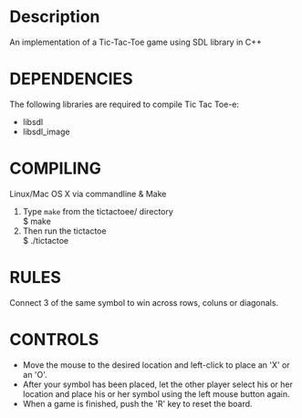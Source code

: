Description
=====================================================================

An implementation of a Tic-Tac-Toe game using SDL library in C++

DEPENDENCIES
=====================================================================
The following libraries are required to compile Tic Tac Toe-e:

- libsdl
- libsdl_image

COMPILING
=====================================================================

Linux/Mac OS X via commandline & Make

1. Type `make` from the tictactoee/ directory  
        $ make
2. Then run the tictactoe  
        $ ./tictactoe

RULES
=====================================================================
Connect 3 of the same symbol to win across rows, coluns or diagonals.

CONTROLS
=====================================================================

- Move the mouse to the desired location and left-click to place an 'X'
or an 'O'.
- After your symbol has been placed, let the other player select his or
her location and place his or her symbol using the left mouse button again.
- When a game is finished, push the 'R' key to reset the board.
